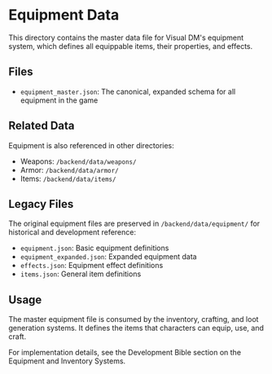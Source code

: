 # Equipment Data

This directory contains the master data file for Visual DM's equipment system, which defines all equippable items, their properties, and effects.

## Files

- `equipment_master.json`: The canonical, expanded schema for all equipment in the game

## Related Data

Equipment is also referenced in other directories:

- Weapons: `/backend/data/weapons/`
- Armor: `/backend/data/armor/`
- Items: `/backend/data/items/`

## Legacy Files

The original equipment files are preserved in `/backend/data/equipment/` for historical and development reference:

- `equipment.json`: Basic equipment definitions
- `equipment_expanded.json`: Expanded equipment data
- `effects.json`: Equipment effect definitions
- `items.json`: General item definitions

## Usage

The master equipment file is consumed by the inventory, crafting, and loot generation systems. It defines the items that characters can equip, use, and craft.

For implementation details, see the Development Bible section on the Equipment and Inventory Systems. 